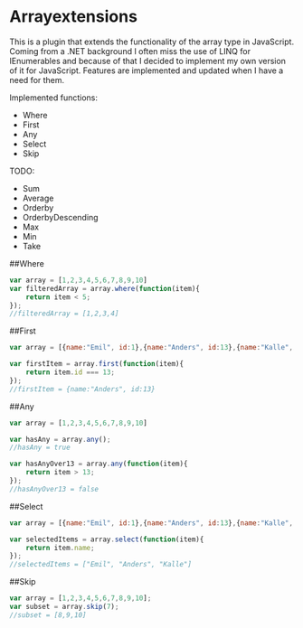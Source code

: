 # Arrayextensions
This is a plugin that extends the functionality of the array type in JavaScript. Coming from a .NET background I often miss the use of LINQ for IEnumerables and because of that I decided to implement my own version of it for JavaScript. Features are implemented and updated when I have a need for them.


Implemented functions:

<ul>
	<li>Where</li>
	<li>First</li>
	<li>Any</li>
	<li>Select</li>
	<li>Skip</li>
</ul>

TODO:
<ul>
	<li>Sum</li>
	<li>Average</li>
	<li>Orderby</li>
	<li>OrderbyDescending</li>
	<li>Max</li>
	<li>Min</li>
	<li>Take</li>
	
</ul>


##Where
```javascript
var array = [1,2,3,4,5,6,7,8,9,10]
var filteredArray = array.where(function(item){
    return item < 5;
});
//filteredArray = [1,2,3,4]
```

##First
```javascript
var array = [{name:"Emil", id:1},{name:"Anders", id:13},{name:"Kalle", id:43}]

var firstItem = array.first(function(item){
    return item.id === 13;
});
//firstItem = {name:"Anders", id:13}
```


##Any
```javascript
var array = [1,2,3,4,5,6,7,8,9,10]

var hasAny = array.any();
//hasAny = true

var hasAnyOver13 = array.any(function(item){
    return item > 13;
});
//hasAnyOver13 = false
```

##Select
```javascript
var array = [{name:"Emil", id:1},{name:"Anders", id:13},{name:"Kalle", id:43}]

var selectedItems = array.select(function(item){
    return item.name;
});
//selectedItems = ["Emil", "Anders", "Kalle"]
```


##Skip
```javascript
var array = [1,2,3,4,5,6,7,8,9,10];
var subset = array.skip(7);
//subset = [8,9,10]
```


       